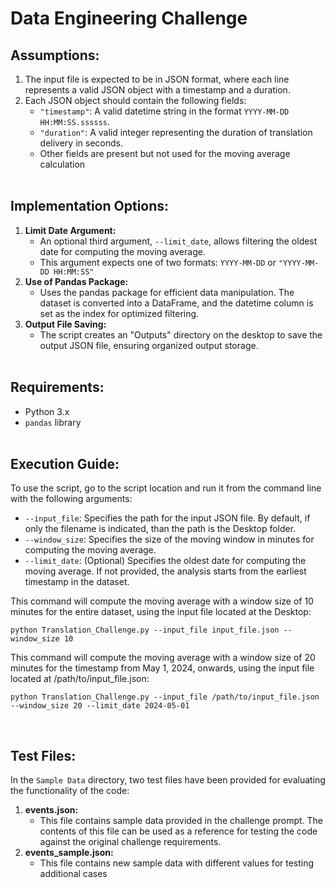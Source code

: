 # Data Engineering Challenge

## Assumptions:
1. The input file is expected to be in JSON format, where each line represents a valid JSON object with a timestamp and a duration.
2. Each JSON object should contain the following fields:
   - `"timestamp"`: A valid datetime string in the format `YYYY-MM-DD HH:MM:SS.ssssss`.
   - `"duration"`: A valid integer representing the duration of translation delivery in seconds.
   - Other fields are present but not used for the moving average calculation
<br> <br>

## Implementation Options:
1. **Limit Date Argument:**
   - An optional third argument, `--limit_date`, allows filtering the oldest date for computing the moving average.
   - This argument expects one of two formats: `YYYY-MM-DD` or `"YYYY-MM-DD HH:MM:SS"`
2. **Use of Pandas Package:**
   - Uses the pandas package for efficient data manipulation. The dataset is converted into a DataFrame, and the datetime column is set as the index for optimized filtering.
3. **Output File Saving:**
   - The script creates an "Outputs" directory on the desktop to save the output JSON file, ensuring organized output storage.
<br> <br>

## Requirements:
   - Python 3.x
   - `pandas` library
<br> <br>

## Execution Guide:
To use the script, go to the script location and run it from the command line with the following arguments:
   - `--input_file`: Specifies the path for the input JSON file. By default, if only the filename is indicated, than the path is the Desktop folder.
   - `--window_size`: Specifies the size of the moving window in minutes for computing the moving average.
   - `--limit_date`: (Optional) Specifies the oldest date for computing the moving average. If not provided, the analysis starts from the earliest timestamp in the dataset.

This command will compute the moving average with a window size of 10 minutes for the entire dataset, using the input file located at the Desktop:
```
python Translation_Challenge.py --input_file input_file.json --window_size 10
```
This command will compute the moving average with a window size of 20 minutes for the timestamp from May 1, 2024, onwards, using the input file located at /path/to/input_file.json:
```
python Translation_Challenge.py --input_file /path/to/input_file.json --window_size 20 --limit_date 2024-05-01
```
<br>

## Test Files:
In the `Sample Data` directory, two test files have been provided for evaluating the functionality of the code:
1. **events.json:**
   - This file contains sample data provided in the challenge prompt. The contents of this file can be used as a reference for testing the code against the original challenge requirements.
2. **events_sample.json:**
   - This file contains new sample data with different values for testing additional cases

